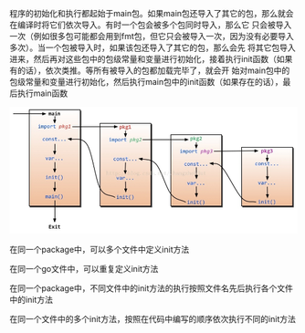 程序的初始化和执行都起始于main包。如果main包还导入了其它的包，那么就会在编译时将它们依次导入。有时一个包会被多个包同时导入，那么它 只会被导入一次（例如很多包可能都会用到fmt包，但它只会被导入一次，因为没有必要导入多次）。当一个包被导入时，如果该包还导入了其它的包，那么会先 将其它包导入进来，然后再对这些包中的包级常量和变量进行初始化，接着执行init函数（如果有的话），依次类推。等所有被导入的包都加载完毕了，就会开 始对main包中的包级常量和变量进行初始化，然后执行main包中的init函数（如果存在的话），最后执行main函数

![](/img/gopackage.jpg)


在同一个package中，可以多个文件中定义init方法


在同一个go文件中，可以重复定义init方法


在同一个package中，不同文件中的init方法的执行按照文件名先后执行各个文件中的init方法


在同一个文件中的多个init方法，按照在代码中编写的顺序依次执行不同的init方法
